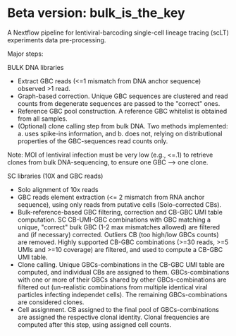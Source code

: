 # Beta version: bulk_is_the_key

A Nextflow pipeline for lentiviral-barcoding single-cell lineage tracing (scLT) experiments data pre-processing.

Major steps:

BULK DNA libraries

- Extract GBC reads (<=1 mismatch from DNA anchor sequence) observed >1 read.
- Graph-based correction. Unique GBC sequences are clustered and read counts from degenerate
  sequences are passed to the "correct" ones.
- Reference GBC pool construction. A reference GBC whitelist is obtained from all samples.
- (Optional) clone calling step from bulk DNA. Two methods implemented: a. uses spike-ins
  information, and b. does not, relying on distributional properties of the GBC-sequences
  read counts only. 

Note: MOI of lentiviral infection must be very low (e.g., <=.1) to retrieve clones from bulk DNA-sequencing, to ensure one GBC --> one clone. 

SC libraries (10X and GBC reads)

- Solo alignment of 10x reads
- GBC reads element extraction (<= 2 mismatch from RNA anchor sequence), using only reads from
  putative cells (Solo-corrected CBs).
- Bulk-reference-based GBC filtering, correction and CB-GBC UMI table computation. SC CB-UMI-GBC
  combinations with GBC matching a unique, "correct" bulk GBC (1-2 max mismatches allowed) are filtered and (if necessary) corrected. Outliers CB (too high/low GBCs counts) are removed. Highly supported CB-GBC combinations (>=30 reads, >=5 UMIs and >=10 coverage) are filtered, 
  and used to compute a CB-GBC UMI table. 
- Clone calling. Unique GBCs-combinations in the CB-GBC UMI table are computed, and individual CBs
  are assigned to them. GBCs-combinations with one or more of their GBCs shared by other GBCs-combinations are filtered out (un-realistic combinations from multiple identical viral particles infecting independet cells). The remaining GBCs-combinations are considered clones.
- Cell assignment. CB assigned to the final pool of GBCs-combinations are assigned the respective
  clonal identity. Clonal frequencies are computed after this step, using assigned cell counts.     

